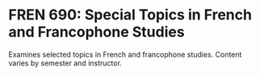 # FREN 690: Special Topics in French and Francophone Studies

Examines selected topics in French and francophone studies. Content varies by semester and instructor.